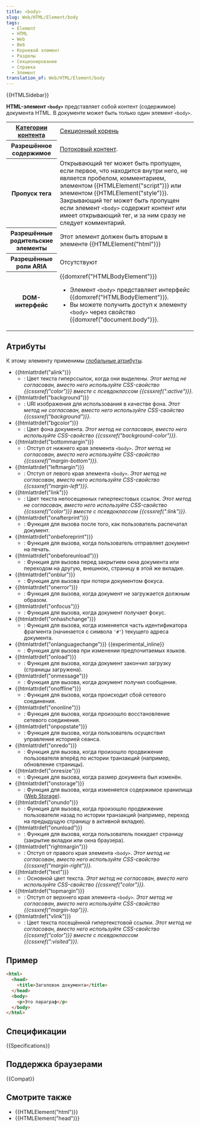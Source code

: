 ```yaml
---
title: <body>
slug: Web/HTML/Element/body
tags:
  - Element
  - HTML
  - Web
  - Веб
  - Корневой элемент
  - Разделы
  - Секционирование
  - Справка
  - Элемент
translation_of: Web/HTML/Element/body
---
```


{{HTMLSidebar}}

**HTML-элемент `<body>`** представляет собой контент (содержимое) документа HTML. В документе может быть только один элемент `<body>`.

<table class="properties">
  <tbody>
    <tr>
      <th scope="row">
        <a href="/ru/docs/Web/Guide/HTML/Content_categories"
          >Категории контента</a
        >
      </th>
      <td>
        <a
          href="/ru/docs/Web/Guide/HTML/Sections_and_Outlines_of_an_HTML5_document#Корни_задания_разделов"
          >Секционный корень</a
        >
      </td>
    </tr>
    <tr>
      <th scope="row">Разрешённое содержимое</th>
      <td>
        <a href="/ru/docs/Web/Guide/HTML/Content_categories#Потоковый_контент"
          >Потоковый контент</a
        >.
      </td>
    </tr>
    <tr>
      <th scope="row">Пропуск тега</th>
      <td>
        Открывающий тег может быть пропущен, если первое, что находится внутри
        него, не является пробелом, комментарием, элементом
        {{HTMLElement("script")}} или элементом
        {{HTMLElement("style")}}. Закрывающий тег может быть пропущен
        если элемент <code>&#x3C;body></code> содержит контент или имеет
        открывающий тег, и за ним сразу не следует комментарий.
      </td>
    </tr>
    <tr>
      <th scope="row">Разрешённые родительские элементы</th>
      <td>
        Этот элемент должен быть вторым в элементе
        {{HTMLElement("html")}}
      </td>
    </tr>
    <tr>
      <th scope="row">Разрешённые роли ARIA</th>
      <td>Отсутствуют</td>
    </tr>
    <tr>
      <th scope="row">DOM-интерфейс</th>
      <td>
        {{domxref("HTMLBodyElement")}}
        <ul>
          <li>
            Элемент <code>&#x3C;body></code> представляет интерфейс
            {{domxref("HTMLBodyElement")}}.
          </li>
          <li>
            Вы можете получить доступ к элементу <code>&#x3C;body></code> через
            свойство {{domxref("document.body")}}.
          </li>
        </ul>
      </td>
    </tr>
  </tbody>
</table>

## Атрибуты

К этому элементу применимы [глобальные атрибуты](/ru/docs/Web/HTML/Общие_атрибуты).

- {{htmlattrdef("alink")}}
  - : Цвет текста гиперссылок, когда они выделены. _Этот метод не согласован, вместо него используйте CSS-свойство {{cssxref("color")}} вместе с псевдоклассом {{cssxref(":active")}}._
- {{htmlattrdef("background")}}
  - : URI изображения для использования в качестве фона. _Этот метод не согласован, вместо него используйте CSS-свойство {{cssxref("background")}}._
- {{htmlattrdef("bgcolor")}}
  - : Цвет фона документа. _Этот метод не согласован, вместо него используйте CSS-свойство {{cssxref("background-color")}}._
- {{htmlattrdef("bottommargin")}}
  - : Отступ от нижнего края элемента `<body>`. _Этот метод не согласован, вместо него используйте CSS-свойство {{cssxref("margin-bottom")}}._
- {{htmlattrdef("leftmargin")}}
  - : Отступ от левого края элемента `<body>`. _Этот метод не согласован, вместо него используйте CSS-свойство {{cssxref("margin-left")}}._
- {{htmlattrdef("link")}}
  - : Цвет текста непосещенных гипертекстовых ссылок. _Этот метод не согласован, вместо него используйте CSS-свойство {{cssxref("color")}} вместе с псевдоклассом {{cssxref(":link")}}._
- {{htmlattrdef("onafterprint")}}
  - : Функция для вызова после того, как пользователь распечатал документ.
- {{htmlattrdef("onbeforeprint")}}
  - : Функция для вызова, когда пользователь отправляет документ на печать.
- {{htmlattrdef("onbeforeunload")}}
  - : Функция для вызова перед закрытием окна документа или переходом на другую, внешнюю, страницу в этой же вкладке.
- {{htmlattrdef("onblur")}}
  - : Функция для вызова при потери документом фокуса.
- {{htmlattrdef("onerror")}}
  - : Функция для вызова, когда документ не загружается должным образом.
- {{htmlattrdef("onfocus")}}
  - : Функция для вызова, когда документ получает фокус.
- {{htmlattrdef("onhashchange")}}
  - : Функция для вызова, когда изменяется часть идентификатора фрагмента (начинается с символа `'#'`) текущего адреса документа.
- {{htmlattrdef("onlanguagechange")}} {{experimental_inline}}
  - : Функция для вызова при изменении предпочитаемых языков.
- {{htmlattrdef("onload")}}
  - : Функция для вызова, когда документ закончил загрузку (страницы загружена).
- {{htmlattrdef("onmessage")}}
  - : Функция для вызова, когда документ получил сообщение.
- {{htmlattrdef("onoffline")}}
  - : Функция для вызова, когда происходит сбой сетевого соединения.
- {{htmlattrdef("ononline")}}
  - : Функция для вызова, когда произошло восстановление сетевого соединения.
- {{htmlattrdef("onpopstate")}}
  - : Функция для вызова, когда пользователь осуществил управление историей сеанса.
- {{htmlattrdef("onredo")}}
  - : Функция для вызова, когда произошло продвижение пользователя вперёд по истории транзакций (например, обновление страницы).
- {{htmlattrdef("onresize")}}
  - : Функция для вызова, когда размер документа был изменён.
- {{htmlattrdef("onstorage")}}
  - : Функция для вызова, когда изменяется содержимое хранилища ([Web Storage](/ru/docs/Web/API/Web_Storage_API)).
- {{htmlattrdef("onundo")}}
  - : Функция для вызова, когда произошло продвижение пользователя назад по истории транзакций (например, переход на предыдущую страницу в активной вкладке).
- {{htmlattrdef("onunload")}}
  - : Функция для вызова, когда пользователь покидает страницу (закрытие вкладки или окна браузера).
- {{htmlattrdef("rightmargin")}}
  - : Отступ от правого края элемента `<body>`. _Этот метод не согласован, вместо него используйте CSS-свойство {{cssxref("margin-right")}}._
- {{htmlattrdef("text")}}
  - : Основной цвет текста. _Этот метод не согласован, вместо него используйте CSS-свойство {{cssxref("color")}}._
- {{htmlattrdef("topmargin")}}
  - : Отступ от верхнего края элемента `<body>`. _Этот метод не согласован, вместо него используйте CSS-свойство {{cssxref("margin-top")}}._
- {{htmlattrdef("vlink")}}
  - : Цвет текста посещённой гипертекстовой ссылки. _Этот метод не согласован, вместо него используйте CSS-свойство {{cssxref("color")}} вместе с псевдоклассом {{cssxref(":visited")}}._

## Пример

```html
<html>
  <head>
    <title>Заголовок документа</title>
  </head>
  <body>
    <p>Это параграф</p>
  </body>
</html>
```

## Спецификации

{{Specifications}}

## Поддержка браузерами

{{Compat}}

## Смотрите также

- {{HTMLElement("html")}}
- {{HTMLElement("head")}}
